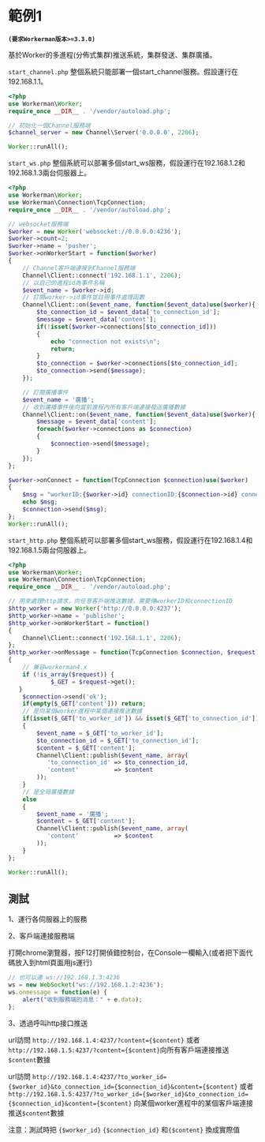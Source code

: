 # 範例1
**``` (要求Workerman版本>=3.3.0) ```**

基於Worker的多進程(分佈式集群)推送系統，集群發送、集群廣播。

`start_channel.php`
整個系統只能部署一個start_channel服務。假設運行在192.168.1.1。
```php
<?php
use Workerman\Worker;
require_once __DIR__ . '/vendor/autoload.php';

// 初始化一個Channel服務端
$channel_server = new Channel\Server('0.0.0.0', 2206);

Worker::runAll();
```

`start_ws.php`
整個系統可以部署多個start_ws服務，假設運行在192.168.1.2和192.168.1.3兩台伺服器上。
```php
<?php
use Workerman\Worker;
use Workerman\Connection\TcpConnection;
require_once __DIR__ . '/vendor/autoload.php';

// websocket服務端
$worker = new Worker('websocket://0.0.0.0:4236');
$worker->count=2;
$worker->name = 'pusher';
$worker->onWorkerStart = function($worker)
{
    // Channel客戶端連接到Channel服務端
    Channel\Client::connect('192.168.1.1', 2206);
    // 以自己的進程id為事件名稱
    $event_name = $worker->id;
    // 訂閱worker->id事件並註冊事件處理函數
    Channel\Client::on($event_name, function($event_data)use($worker){
        $to_connection_id = $event_data['to_connection_id'];
        $message = $event_data['content'];
        if(!isset($worker->connections[$to_connection_id]))
        {
            echo "connection not exists\n";
            return;
        }
        $to_connection = $worker->connections[$to_connection_id];
        $to_connection->send($message);
    });

    // 訂閱廣播事件
    $event_name = '廣播';
    // 收到廣播事件後向當前進程內所有客戶端連接發送廣播數據
    Channel\Client::on($event_name, function($event_data)use($worker){
        $message = $event_data['content'];
        foreach($worker->connections as $connection)
        {
            $connection->send($message);
        }
    });
};

$worker->onConnect = function(TcpConnection $connection)use($worker)
{
    $msg = "workerID:{$worker->id} connectionID:{$connection->id} connected\n";
    echo $msg;
    $connection->send($msg);
};
Worker::runAll();
```

`start_http.php`
整個系統可以部署多個start_ws服務，假設運行在192.168.1.4和192.168.1.5兩台伺服器上。
```php
<?php
use Workerman\Worker;
use Workerman\Connection\TcpConnection;
require_once __DIR__ . '/vendor/autoload.php';

// 用來處理http請求，向任意客戶端推送數據，需要傳workerID和connectionID
$http_worker = new Worker('http://0.0.0.0:4237');
$http_worker->name = 'publisher';
$http_worker->onWorkerStart = function()
{
    Channel\Client::connect('192.168.1.1', 2206);
};
$http_worker->onMessage = function(TcpConnection $connection, $request)
{
    // 兼容workerman4.x
    if (!is_array($request)) {
            $_GET = $request->get();
   }
    $connection->send('ok');
    if(empty($_GET['content'])) return;
    // 是向某個worker進程中某個連接推送數據
    if(isset($_GET['to_worker_id']) && isset($_GET['to_connection_id']))
    {
        $event_name = $_GET['to_worker_id'];
        $to_connection_id = $_GET['to_connection_id'];
        $content = $_GET['content'];
        Channel\Client::publish($event_name, array(
           'to_connection_id' => $to_connection_id,
           'content'          => $content
        ));
    }
    // 是全局廣播數據
    else
    {
        $event_name = '廣播';
        $content = $_GET['content'];
        Channel\Client::publish($event_name, array(
           'content'          => $content
        ));
    }
};

Worker::runAll();
```

## 測試 
1、運行各伺服器上的服務

2、客戶端連接服務端

打開chrome瀏覽器，按F12打開偵錯控制台，在Console一欄輸入(或者把下面代碼放入到html頁面用js運行)

```javascript
// 也可以連 ws://192.168.1.3:4236
ws = new WebSocket("ws://192.168.1.2:4236");
ws.onmessage = function(e) {
    alert("收到服務端的消息：" + e.data);
};
```

3、透過呼叫http接口推送

url訪問 ```http://192.168.1.4:4237/?content={$content}```  或者  ```http://192.168.1.5:4237/?content={$content}```向所有客戶端連接推送```$content```數據

url訪問 ```http://192.168.1.4:4237/?to_worker_id={$worker_id}&to_connection_id={$connection_id}&content={$content}``` 或者```http://192.168.1.5:4237/?to_worker_id={$worker_id}&to_connection_id={$connection_id}&content={$content}``` 向某個worker進程中的某個客戶端連接推送```$content```數據

注意：測試時把 ```{$worker_id}``` ```{$connection_id}``` 和```{$content}``` 換成實際值
